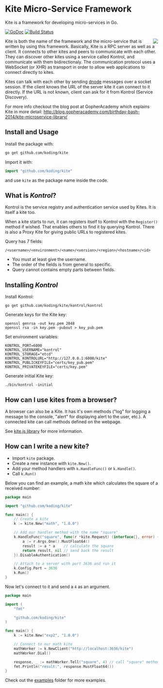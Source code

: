 Kite Micro-Service Framework
============================

Kite is a framework for developing micro-services in Go.

[![GoDoc](http://img.shields.io/badge/go-documentation-brightgreen.svg?style=flat-square)](https://godoc.org/github.com/koding/kite)
[![Build Status](http://img.shields.io/travis/koding/kite/master.svg?style=flat-square)](https://travis-ci.org/koding/kite)

<img src="http://i.imgur.com/iNcltPN.png" align="right"/>

<p>Kite is both the name of the framework and the micro-service that is written by using this framework.  Basically, Kite is a RPC server as well as a client. It connects to other kites and peers to communicate with each other. They can discover other kites using a service called Kontrol, and communicate with them bidirectionaly. The communication protocol uses a WebSocket (or XHR) as transport in order to allow web applications to connect directly to kites.

Kites can talk with each other by sending [dnode](https://github.com/substack/dnode-protocol/blob/master/doc/protocol.markdown) messages over a socket session.  If the client knows the URL of the server kite it can connect to it directly.  If the URL is not known, client can ask for it from Kontrol (Service Discovery).</p>

For more info checkout the blog post at GopherAcademy which explains Kite in more detail: http://blog.gopheracademy.com/birthday-bash-2014/kite-microservice-library/

Install and Usage
-----------------

Install the package with:

```bash
go get github.com/koding/kite
```

Import it with:

```go
import "github.com/koding/kite"
```

and use `kite` as the package name inside the code.

What is *Kontrol*?
------------------

Kontrol is the service registry and authentication service used by Kites.  It
is itself a kite too.

When a kite starts to run, it can registers itself to Kontrol with the
`Register()` method if wished.  That enables others to find it by querying
Kontrol. There is also a Proxy Kite for giving public URLs to registered
kites.

Query has 7 fields:

    /<username>/<environment>/<name>/<version>/<region>/<hostname>/<id>

* You must at least give the username.
* The order of the fields is from general to specific.
* Query cannot contains empty parts between fields.

Installing *Kontrol*
------------------

Install Kontrol:

```
go get github.com/koding/kite/kontrol/kontrol
```

Generate keys for the Kite key:

```
openssl genrsa -out key.pem 2048
openssl rsa -in key.pem -pubout > key_pub.pem
```

Set environment variables:

```
KONTROL_PORT=6000
KONTROL_USERNAME="kontrol"
KONTROL_STORAGE="etcd"
KONTROL_KONTROLURL="http://127.0.0.1:6000/kite"
KONTROL_PUBLICKEYFILE="certs/key_pub.pem"
KONTROL_PRIVATEKEYFILE="certs/key.pem"
```

Generate initial Kite key:

```
./bin/kontrol -initial
```

How can I use kites from a browser?
---------------------------------

A browser can also be a Kite. It has it's own methods ("log" for logging a
message to the console, "alert" for displaying alert to the user, etc.). A
connected kite can call methods defined on the webpage.

See [kite.js library](https://github.com/koding/kite.js) for more information.

How can I write a new kite?
---------------------------

* Import `kite` package.
* Create a new instance with `kite.New()`.
* Add your method handlers with `k.HandleFunc()` or `k.Handle()`.
* Call `k.Run()`

Below you can find an example, a math kite which calculates the square of a
received number:

```go
package main

import "github.com/koding/kite"

func main() {
	// Create a kite
	k := kite.New("math", "1.0.0")

	// Add our handler method with the name "square"
	k.HandleFunc("square", func(r *kite.Request) (interface{}, error) {
		a := r.Args.One().MustFloat64()
		result := a * a    // calculate the square
		return result, nil // send back the result
	}).DisableAuthentication()

	// Attach to a server with port 3636 and run it
	k.Config.Port = 3636
	k.Run()
}
```

Now let's connect to it and send a `4` as an argument.

```go
package main

import (
	"fmt"

	"github.com/koding/kite"
)

func main() {
	k := kite.New("exp2", "1.0.0")

	// Connect to our math kite
	mathWorker := k.NewClient("http://localhost:3636/kite")
	mathWorker.Dial()

	response, _ := mathWorker.Tell("square", 4) // call "square" method with argument 4
	fmt.Println("result:", response.MustFloat64())
}
```

Check out the [examples](https://github.com/koding/kite/tree/master/examples)
folder for more examples.

